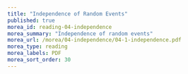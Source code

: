 ```yaml
---
title: "Independence of Random Events"
published: true
morea_id: reading-04-independence
morea_summary: "Independence of random events"
morea_url: /morea/04-independence/04-1-independence.pdf
morea_type: reading
morea_labels: PDF
morea_sort_order: 30
---
```

